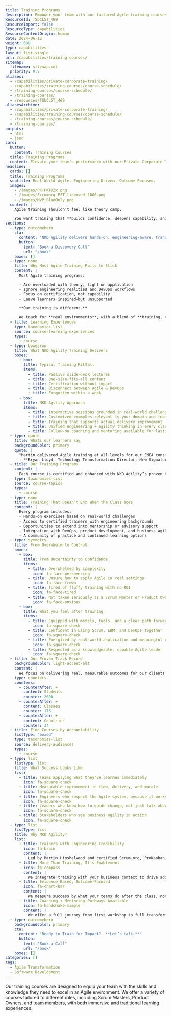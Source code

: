 ```yaml
---
title: Training Programs
description: Empower your team with our tailored Agile training courses for Scrum Masters, Product Owners, and members, blending immersive and traditional learning.
ResourceId: TSbCL5T_4G9
ResourceImport: false
ResourceType: capabilities
ResourceContentOrigin: human
date: 2024-06-12
weight: 600
type: capabilities
layout: list-single
url: /capabilities/training-courses/
sitemap:
  filename: sitemap.xml
  priority: 0.8
aliases:
  - /capabilities/private-corporate-training/
  - /capabilities/training-courses/course-schedule/
  - /training-courses/course-schedule/
  - /training-courses/
  - /resources/TSbCL5T_4G9
aliasesArchive:
  - /capabilities/private-corporate-training/
  - /capabilities/training-courses/course-schedule/
  - /training-courses/course-schedule/
  - /training-courses/
outputs:
  - html
  - json
card:
  button:
    content: Training Courses
  title: Training Programs
  content: Elevate your team's performance with our Private Corporate Training! Tailored specifically to your organization's needs, our courses cover everything from Lean Agile practices such as Scrum, Kanban, and DevOps to hands-on tools training in Azure DevOps, GitHub, and Copilot AI.
headline:
  cards: []
  title: Training Programs
  subtitle: Real-World Agile. Engineering-Driven. Outcome-Focused.
  images:
    - /images/PK-PKT@2x.png
    - /images/Scrumorg-PST_licensed-1000.png
    - /images/MVP_BlueOnly.png
  content: |
    Agile training shouldn't feel like theory camp.

    You want training that **builds confidence, deepens capability, and results in meaningful improvement**, not just certifications.
sections:
  - type: outcomehero
    cta:
      content: "NKD Agility delivers hands-on, engineering-aware, transformation-ready training. **Led by mentors, not lecturers.**"
      button:
        text: "Book a Discovery Call"
        url: "/book"
    boxes: []
  - type: none
    title: Why Most Agile Training Fails to Stick
    content: |
      Most Agile training programs:

      - Are overloaded with theory, light on application
      - Ignore engineering realities and DevOps workflows
      - Focus on certification, not capability
      - Leave learners inspired—but unsupported

      **Our training is different.**

      We teach for **real environments**, with a blend of **training, coaching, and mentoring** that turns knowledge into action.
  - title: Learning Experiences
    type: taxonomies-list
    source: course-learning-experiences
    types:
      - course
  - type: boxesrow
    title: What NKD Agility Training Delivers
    boxes:
      - box:
        title: Typical Training Pitfall
        items:
          - title: Passive slide-deck lectures
          - title: One-size-fits-all content
          - title: Certification without impact
          - title: Disconnect between Agile & DevOps
          - title: Forgotten within a week
      - box:
        title: NKD Agility Approach
        items:
          - title: Interactive sessions grounded in real-world challenges
          - title: Customized examples relevant to your domain and teams
          - title: Training that supports actual delivery improvement
          - title: Unified engineering + agility thinking in every class
          - title: Follow-on coaching and mentoring available for lasting change
  - type: quote
    title: Whats our learners say
    backgroundColor: primary
    quote: |
      "Martin delivered Agile training at all levels for our EMEA consulting business which really helping in getting a baseline understanding of Agile ingrained and customer delivery standardised. I would highly recommend martin for Agile training/coaching for any business."
      - **Bryan Lloyd, Technology Transformation Director, New Signature**
  - title: Our Training Programs
    content: |
      Each course is certified and enhanced with NKD Agility’s proven transformation frameworks.
    type: taxonomies-list
    source: course-topics
    types:
      - course
  - type: none
    title: Training That Doesn’t End When the Class Does
    content: |
      Every program includes:
      - Hands-on exercises based on real-world challenges
      - Access to certified trainers with engineering backgrounds
      - Opportunities to extend into mentorship or advisory support
      - Integration with DevOps, product development, and business agility goals
      - A community of practice and continued learning options
  - type: symmetry
    title: From Overwhelm to Control
    boxes:
      - box:
        title: From Uncertainty to Confidence
        items:
          - title: Overwhelmed by complexity
            icon: fa-face-persevering
          - title: Unsure how to apply Agile in real settings
            icon: fa-face-frown
          - title: Tired of fluffy training with no ROI
            icon: fa-face-tired
          - title: Not taken seriously as a Scrum Master or Product Owner
            icon: fa-face-anxious
      - box:
        title: What you feel after training
        items:
          - title: Equipped with models, tools, and a clear path forward
            icon: fa-square-check
          - title: Confident in using Scrum, EBM, and DevOps together
            icon: fa-square-check
          - title: Energized by real-world application and meaningful change
            icon: fa-square-check
          - title: Respected as a knowledgeable, capable Agile leader
            icon: fa-square-check
  - title: Our Proven Track Record​
    backgroundColor: light-accent-alt
    content: |
      We focus on delivering real, measurable outcomes for our clients. Our training programs have empowered:
    type: counters
    counters:
      - counterAfter: +
        content: Students
        counter: 2600
      - counterAfter: +
        content: Classes
        counter: 176
      - counterAfter: +
        content: Countries
        counter: 34
  - title: Find Courses by Accountability
    listType: "boxed"
    type: taxonomies-list
    source: delivery-audiences
    types:
      - course
  - type: list
    listType: list
    title: What Success Looks Like
    list:
      - title: Teams applying what they’ve learned immediately
        icon: fa-square-check
      - title: Measurable improvement in flow, delivery, and morale
        icon: fa-square-check
      - title: Engineers who respect the Agile system, because it works
        icon: fa-square-check
      - title: Leaders who know how to guide change, not just talk about it
        icon: fa-square-check
      - title: Stakeholders who see business agility in action
        icon: fa-square-check
  - type: list
    listType: list
    title: Why NKD Agility?
    list:
      - title: Trainers with Engineering Credibility
        icon: fa-brain
        content: |
          Led by Martin Hinshelwood and certified Scrum.org, ProKanban, Agile Kata, & OKR mentors trainers with real DevOps and product delivery experience.
      - title: More Than Training, It’s Enablement
        icon: fa-compass
        content: |
          We integrate training with your business context to drive adoption.
      - title: Evidence-Based, Outcome-Focused
        icon: fa-chart-bar
        content: |
          We measure success by what your teams do after the class, not during it.
      - title: Coaching + Mentoring Pathways Available
        icon: fa-handshake-simple
        content: |
          We offer a full journey from first workshop to full transformation.
  - type: outcomehero
    backgroundColor: primary
    cta:
      content: "Ready to Train for Impact?. **Let’s talk.**"
      button:
        text: "Book a Call"
        url: "/book"
    boxes: []
categories: []
tags:
  - Agile Transformation
  - Software Development
---
```


Our training courses are designed to equip your team with the skills and knowledge they need to excel in an Agile environment. We offer a variety of courses tailored to different roles, including Scrum Masters, Product Owners, and team members, with both immersive and traditional learning experiences.
